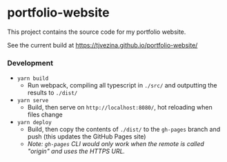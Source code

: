 # portfolio-website

This project contains the source code for my portfolio website.

See the current build at https://tjvezina.github.io/portfolio-website/

### Development

- `yarn build`
  - Run webpack, compiling all typescript in `./src/` and outputting the results to `./dist/`
- `yarn serve`
  - Build, then serve on `http://localhost:8080/`, hot reloading when files change
- `yarn deploy`
  - Build, then copy the contents of `./dist/` to the `gh-pages` branch and push (this updates the GitHub Pages site)
  - *Note: `gh-pages` CLI would only work when the remote is called "origin" and uses the HTTPS URL.*